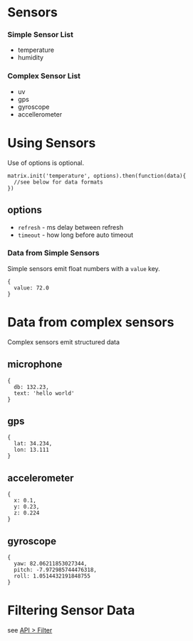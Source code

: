 # Sensors

### Simple Sensor List
- temperature
- humidity


### Complex Sensor List
- uv
- gps
- gyroscope
- accellerometer

# Using Sensors
Use of options is optional.
```
matrix.init('temperature', options).then(function(data){
  //see below for data formats
})
```

## options

- `refresh` - ms delay between refresh
- `timeout` - how long before auto timeout

### Data from Simple Sensors
Simple sensors emit float numbers with a `value` key.
```
{
  value: 72.0
}
```
# Data from complex sensors
Complex sensors emit structured data

## microphone
```
{
  db: 132.23,
  text: 'hello world'
}
```

## gps
```
{
  lat: 34.234,
  lon: 13.111
}
```
## accelerometer
```
{
  x: 0.1,
  y: 0.23,
  z: 0.224
}

```
## gyroscope
```
{
  yaw: 82.06211853027344,
  pitch: -7.972985744476318,
  roll: 1.0514432191848755
}
```


# Filtering Sensor Data
see [API > Filter](filter.md)
